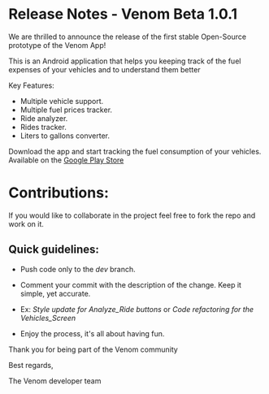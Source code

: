 # Release Notes - Venom Beta 1.0.1
We are thrilled to announce the release of the first stable Open-Source prototype of the Venom App!

This is an Android application that helps you keeping track of the fuel expenses of your vehicles and to understand them better

Key Features:

- Multiple vehicle support.
- Multiple fuel prices tracker.
- Ride analyzer.
- Rides tracker.
- Liters to gallons converter.

Download the app and start tracking the fuel consumption of your vehicles. Available on the [Google Play Store](https://play.google.com/store/apps/details?id=com.host2077.venom)

# Contributions: 

If you would like to collaborate in the project feel free to fork the repo and work on it. 

## Quick guidelines:

- Push code only to the _dev_ branch. 

- Comment your commit with the description of the change. Keep it simple, yet accurate.

- Ex: _Style update for Analyze_Ride buttons_ or _Code refactoring for the Vehicles_Screen_ 

- Enjoy the process, it's all about having fun.

Thank you for being part of the Venom community

Best regards,

The Venom developer team
